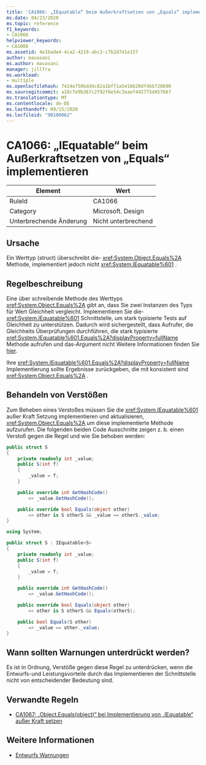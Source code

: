 ```yaml
---
title: 'CA1066: „IEquatable“ beim Außerkraftsetzen von „Equals“ implementieren'
ms.date: 04/23/2020
ms.topic: reference
f1_keywords:
- CA1066
helpviewer_keywords:
- CA1066
ms.assetid: 4e1bade4-4ca2-4219-abc3-c7b2d741e157
author: mavasani
ms.author: mavasani
manager: jillfra
ms.workload:
- multiple
ms.openlocfilehash: 7424e750bdd4c82a1bff1a5416620df4bb720690
ms.sourcegitcommit: a18c7e9b367c2f92f6e54c3eaef442775d457667
ms.translationtype: MT
ms.contentlocale: de-DE
ms.lasthandoff: 09/15/2020
ms.locfileid: "90100062"
---
```

# <a name="ca1066-implement-iequatable-when-overriding-equals"></a>CA1066: „IEquatable“ beim Außerkraftsetzen von „Equals“ implementieren

|Element|Wert|
|-|-|
|RuleId|CA1066|
|Category|Microsoft. Design|
|Unterbrechende Änderung|Nicht unterbrechend|

## <a name="cause"></a>Ursache

Ein Werttyp (struct) überschreibt die- <xref:System.Object.Equals%2A> Methode, implementiert jedoch nicht <xref:System.IEquatable%601> .

## <a name="rule-description"></a>Regelbeschreibung

Eine über schreibende Methode des Werttyps <xref:System.Object.Equals%2A> gibt an, dass Sie zwei Instanzen des Typs für Wert Gleichheit vergleicht. Implementieren Sie die- <xref:System.IEquatable%601> Schnittstelle, um stark typisierte Tests auf Gleichheit zu unterstützen. Dadurch wird sichergestellt, dass Aufrufer, die Gleichheits Überprüfungen durchführen, die stark typisierte <xref:System.IEquatable%601.Equals%2A?displayProperty=fullName> Methode aufrufen und das-Argument nicht Weitere Informationen finden Sie [hier](/dotnet/api/system.iequatable-1#notes-to-implementers).

Ihre <xref:System.IEquatable%601.Equals%2A?displayProperty=fullName> Implementierung sollte Ergebnisse zurückgeben, die mit konsistent sind <xref:System.Object.Equals%2A> .

## <a name="how-to-fix-violations"></a>Behandeln von Verstößen

Zum Beheben eines Verstoßes müssen Sie die <xref:System.IEquatable%601> außer Kraft Setzung implementieren und aktualisieren, <xref:System.Object.Equals%2A> um diese implementierte Methode aufzurufen. Die folgenden beiden Code Ausschnitte zeigen z. b. einen Verstoß gegen die Regel und wie Sie behoben werden:

```csharp
public struct S
{
    private readonly int _value;
    public S(int f)
    {
        _value = f;
    }

    public override int GetHashCode()
        => _value.GetHashCode();

    public override bool Equals(object other)
        => other is S otherS && _value == otherS._value;
}
```

```csharp
using System;

public struct S : IEquatable<S>
{
    private readonly int _value;
    public S(int f)
    {
        _value = f;
    }

    public override int GetHashCode()
        => _value.GetHashCode();

    public override bool Equals(object other)
        => other is S otherS && Equals(otherS);

    public bool Equals(S other)
        => _value == other._value;
}
```

## <a name="when-to-suppress-warnings"></a>Wann sollten Warnungen unterdrückt werden?

Es ist in Ordnung, Verstöße gegen diese Regel zu unterdrücken, wenn die Entwurfs-und Leistungsvorteile durch das Implementieren der Schnittstelle nicht von entscheidender Bedeutung sind.

## <a name="related-rules"></a>Verwandte Regeln

- [CA1067: „Object.Equals(object)“ bei Implementierung von „IEquatable“ außer Kraft setzen](ca1067.md)

## <a name="see-also"></a>Weitere Informationen

- [Entwurfs Warnungen](../code-quality/design-warnings.md)

